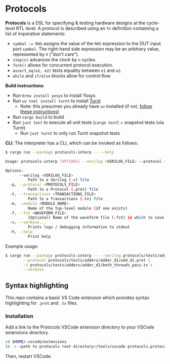 # Protocols
**Protocols** is a DSL for specifying & testing hardware designs at the cycle-level RTL level.
A protocol is described using an `fn` definition containing a list of imperative statements:
- `symbol := RHS` assigns the value of the `RHS` expression to the DUT input port `symbol`. The right-hand side expression may be an arbitrary value, represented by `X` ("don't care").
- `step(n)`  advances the clock by `n` cycles.
- `fork()`  allows for concurrent protocol execution.
- `assert_eq(e1, e2)` tests equality between `e1` and `e2`.
- `while` and `if/else` blocks allow for control flow

**Build instructions**:
- Run `brew install yosys` to install Yosys
- Run `uv tool install turnt` to install [Turnt](https://github.com/cucapra/turnt/tree/main) 
  - Note: this presumes you already have `uv` installed (if not, [follow these instructions](https://docs.astral.sh/uv/getting-started/installation/#pypi))
- Run `cargo build` to build
- Run `just test` to execute all unit tests (`cargo test`) + snapshot tests (via Turnt)
  - Run `just turnt` to only run Turnt snapshot tests

**CLI**:
The interpreter has a CLI, which can be invoked as follows:
```bash
$ cargo run --package protocols-interp -- --help

Usage: protocols-interp [OPTIONS] --verilog <VERILOG_FILE> --protocol <PROTOCOLS_FILE> --transactions <TRANSACTIONS_FILE>

Options:
      --verilog <VERILOG_FILE>
          Path to a Verilog (.v) file
  -p, --protocol <PROTOCOLS_FILE>
          Path to a Protocol (.prot) file
  -t, --transactions <TRANSACTIONS_FILE>
          Path to a Transactions (.tx) file
  -m, --module <MODULE_NAME>
          Name of the top-level module (if one exists)
  -f, --fst <WAVEFORM_FILE>
          (Optional) Name of the waveform file (.fst) in which to save results
  -v, --verbose...
          Prints logs / debugging information to stdout
  -h, --help
          Print help
```

Example usage:

```bash
$ cargo run --package protocols-interp -- --verilog protocols/tests/adders/adder_d1/add_d1.v \
        --protocol protocols/tests/adders/adder_d1/add_d1.prot \
        -t protocols/tests/adders/adder_d1/both_threads_pass.tx \
        --verbose
```

## Syntax highlighting
This repo contains a basic VS Code extension which provides syntax highlighting
for `.prot` and `.tx` files.

### Installation
Add a link to the Protocols VSCode extension directory to your VSCode extensions directory.

```bash
cd $HOME/.vscode/extensions
ln -s <path to protocols root directory>/tools/vscode protocols.protocols-0.0.1
```

Then, restart VSCode.
